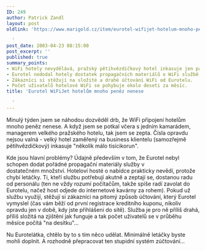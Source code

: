 ```yaml
---
ID: 249
author: Patrick Zandl
layout: post
oldlink: 'https://www.marigold.cz/item/eurotel-wifijet-hotelum-mnoho-penez-nenese

  '
post_date: 2003-04-23 08:15:00
post_excerpt: ''
published: true
summary_points:
- WiFi hotely nevydělává, pražský pětihvězdičkový hotel inkasuje jen pár tisíc korun.
- Eurotel nedodal hotely dostatek propagačních materiálů o WiFi službě.
- Zákazníci si stěžují na složité a drahé účtování WiFi od Eurotelu.
- Počet uživatelů hotelové WiFi se pohybuje okolo deseti za měsíc.
title: 'Eurotel WiFiJet hotelům mnoho peněz nenese

  '
---
```


<p>
Minulý týden jsem se náhodou dozvěděl drb, že WiFi připojení hotelům mnoho peněz nenese. A když jsem se potkal včera s jedním kamarádem, managerem velkého pražského hotelu, tak jsem se zepta. Čísla opravdu nejsou valná - velký hotel zaměřený na business klientelu (samozřejmě pětihvězdičkový) inkasuje "několik málo tisícikorun". </p>

<p>
Kde jsou hlavní problémy? Údajně především v tom, že Eurotel nebyl schopen dodat pořádné propagační materiály služby v dostatečném&#160;množství. Hoteloví hosté o nabídce prakticky nevědí, protože chybí letáčky. Ti, kteří službu potřebují akutně a zeptají se, dostanou radu od personálu (ten ne vždy rozumí počítačům, takže spíše radí zavolat do Eurotelu, načež host odjede do internetové kavárny za rohem). Pokud už službu využijí, stěžují si zákazníci na pitomý způsob účtování, který Eurotel vymyslel (čas vám běží od první registrace kreditního kuponu, nikoliv opravdu jen v době, kdy jste přihlášeni do sítě). Služba je pro ně příliš drahá, příliš složitá na zjištění jak funguje a tak počet uživatelů se v průběhu měsíce počítá "na desítku"...</p>

<p>
Nu Eurotelátka, chtělo by to s tím něco udělat. Minimálně letáčky byste mohli doplnit. A rozhodně přepracovat ten stupidní systém zúčtování...</p>